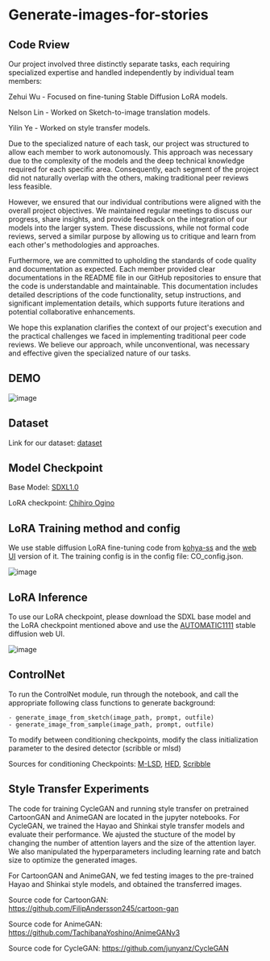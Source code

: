 # Generate-images-for-stories

## Code Rview
Our project involved three distinctly separate tasks, each requiring specialized expertise and handled independently by individual team members:

Zehui Wu - Focused on fine-tuning Stable Diffusion LoRA models.

Nelson Lin - Worked on Sketch-to-image translation models.

Yilin Ye - Worked on style transfer models.

Due to the specialized nature of each task, our project was structured to allow each member to work autonomously. This approach was necessary due to the complexity of the models and the deep technical knowledge required for each specific area. Consequently, each segment of the project did not naturally overlap with the others, making traditional peer reviews less feasible.

However, we ensured that our individual contributions were aligned with the overall project objectives. We maintained regular meetings to discuss our progress, share insights, and provide feedback on the integration of our models into the larger system. These discussions, while not formal code reviews, served a similar purpose by allowing us to critique and learn from each other's methodologies and approaches.

Furthermore, we are committed to upholding the standards of code quality and documentation as expected. Each member provided clear documentations in the README file in our GitHub repositories to ensure that the code is understandable and maintainable. This documentation includes detailed descriptions of the code functionality, setup instructions, and significant implementation details, which supports future iterations and potential collaborative enhancements.

We hope this explanation clarifies the context of our project's execution and the practical challenges we faced in implementing traditional peer code reviews. We believe our approach, while unconventional, was necessary and effective given the specialized nature of our tasks.

## DEMO
![image](https://github.com/zehuiwu/Generate-images-for-stories/assets/35386051/7cbebb17-ce01-4148-84ae-50763bfca9a1)

## Dataset
Link for our dataset: [dataset](https://drive.google.com/drive/folders/1hjxs5-X9-ES40j6gF1VVLcAw1ROuN2nX?usp=sharing)

## Model Checkpoint
Base Model: [SDXL1.0](https://huggingface.co/stabilityai/stable-diffusion-xl-base-1.0)

LoRA checkpoint: [Chihiro Ogino](https://drive.google.com/file/d/1ZBYxd7YFpYxGkUj3yB6Mj-HHX8KO3XWq/view?usp=drive_link)

## LoRA Training method and config
We use stable diffusion LoRA fine-tuning code from [kohya-ss](https://github.com/kohya-ss/sd-scripts) and the [web UI](https://github.com/bmaltais/kohya_ss) version of it. The training config is in the config file: CO_config.json.

![image](https://github.com/zehuiwu/Generate-images-for-stories/assets/35386051/e0f4b266-e302-4743-a204-a3732a83959b)

## LoRA Inference
To use our LoRA checkpoint, please download the SDXL base model and the LoRA checkpoint mentioned above and use the [AUTOMATIC1111](https://github.com/AUTOMATIC1111/stable-diffusion-webui) stable diffusion web UI. 

![image](https://github.com/zehuiwu/Generate-images-for-stories/assets/35386051/548783e0-122a-48b7-a5f5-79895b46e511)

## ControlNet

To run the ControlNet module, run through the notebook, and call the appropriate following class functions to generate background:

    - generate_image_from_sketch(image_path, prompt, outfile)  
    - generate_image_from_sample(image_path, prompt, outfile)

To modify between conditioning checkpoints, modify the class initialization parameter to the desired detector (scribble or mlsd)

Sources for conditioning Checkpoints: 
[M-LSD](https://huggingface.co/lllyasviel/sd-controlnet-mlsd), 
[HED](https://huggingface.co/lllyasviel/sd-controlnet-hed), 
[Scribble](https://huggingface.co/lllyasviel/sd-controlnet-scribble)

## Style Transfer Experiments
The code for training CycleGAN and running style transfer on pretrained CartoonGAN and AnimeGAN are located in the jupyter notebooks. For CycleGAN, we trained the Hayao and Shinkai style transfer models and evaluate their performance. We ajusted the stucture of the model by changing the number of attention layers and the size of the attention layer. We also manipulated the hyperparameters including learning rate and batch size to optimize the generated images.

For CartoonGAN and AnimeGAN, we fed testing images to the pre-trained Hayao and Shinkai style models, and obtained the transferred images.

Source code for CartoonGAN:
https://github.com/FilipAndersson245/cartoon-gan

Source code for AnimeGAN:
https://github.com/TachibanaYoshino/AnimeGANv3

Source code for CycleGAN:
https://github.com/junyanz/CycleGAN

